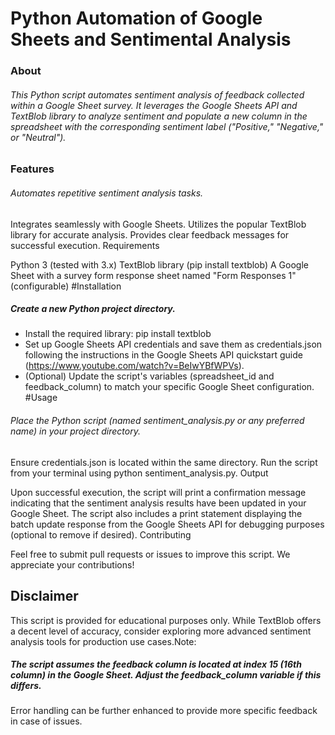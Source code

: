 # Python Automation of Google Sheets and Sentimental Analysis

### About

###### This Python script automates sentiment analysis of feedback collected within a Google Sheet survey. It leverages the Google Sheets API and TextBlob library to analyze sentiment and populate a new column in the spreadsheet with the corresponding sentiment label ("Positive," "Negative," or "Neutral").

### Features

###### Automates repetitive sentiment analysis tasks.
Integrates seamlessly with Google Sheets.
Utilizes the popular TextBlob library for accurate analysis.
Provides clear feedback messages for successful execution.
Requirements

Python 3 (tested with 3.x)
TextBlob library (pip install textblob)
A Google Sheet with a survey form response sheet named "Form Responses 1" (configurable)
#Installation

##### Create a new Python project directory.
- Install the required library: pip install textblob
- Set up Google Sheets API credentials and save them as credentials.json following the instructions in the Google Sheets API quickstart guide (https://www.youtube.com/watch?v=BeIwYBfWPVs).
- (Optional) Update the script's variables (spreadsheet_id and feedback_column) to match your specific Google Sheet configuration.
#Usage

###### Place the Python script (named sentiment_analysis.py or any preferred name) in your project directory.
Ensure credentials.json is located within the same directory.
Run the script from your terminal using python sentiment_analysis.py.
Output

Upon successful execution, the script will print a confirmation message indicating that the sentiment analysis results have been updated in your Google Sheet.
The script also includes a print statement displaying the batch update response from the Google Sheets API for debugging purposes (optional to remove if desired).
Contributing

Feel free to submit pull requests or issues to improve this script. We appreciate your contributions!

## Disclaimer

This script is provided for educational purposes only. While TextBlob offers a decent level of accuracy, consider exploring more advanced sentiment analysis tools for production use cases.Note:

##### The script assumes the feedback column is located at index 15 (16th column) in the Google Sheet. Adjust the feedback_column variable if this differs.
Error handling can be further enhanced to provide more specific feedback in case of issues.
